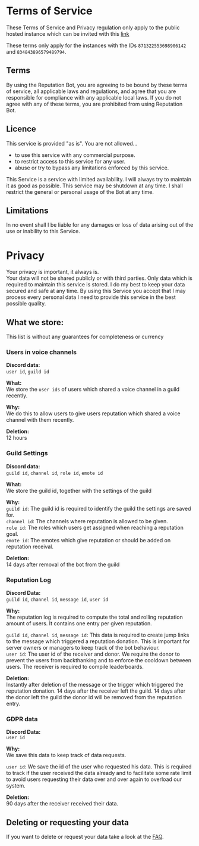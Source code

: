 # Terms of Service

These Terms of Service and Privacy regulation only apply to the public hosted instance which can be invited with this
[link](https://discord.com/api/oauth2/authorize?client_id=871322553698906142&permissions=1342532672&scope=bot%20applications.commands)

These terms only apply for the instances with the IDs `871322553698906142` and
`834843896579489794`.

## Terms

By using the Reputation Bot, you are agreeing to be bound by these terms of service, all applicable laws and 
regulations,
and
agree that you are responsible for compliance with any applicable local laws. If you do not agree with any of these
terms, you are prohibited from using Reputation Bot.

## Licence

This service is provided "as is". You are not allowed...

- to use this service with any commercial purpose.
- to restrict access to this service for any user.
- abuse or try to bypass any limitations enforced by this service.

This Service is a service with limited availability. I will always try to maintain it as good as possible. This service
may be shutdown at any time. I shall restrict the general or personal usage of the Bot at any time.

## Limitations

In no event shall I be liable for any damages or loss of data arising out of the use or inability to this Service.

# Privacy

Your privacy is important, it always is.    
Your data will not be shared publicly or with third parties. Only data which is required to maintain this service is
stored. I do my best to keep your data secured and safe at any time. By using this Service you accept that I may process
every personal data I need to provide this service in the best possible quality.

## What we store:

This list is without any guarantees for completeness or currency

### Users in voice channels

**Discord data:**  
`user id`, `guild id`  

**What:**  
We store the `user ids` of users which shared a voice channel in a guild recently.

**Why:**  
We do this to allow users to give users reputation which shared a voice channel with them recently.  

**Deletion:**  
12 hours

### Guild Settings

**Discord data:**  
`guild id`, `channel id`, `role id`, `emote id`

**What:**  
We store the guild id, together with the settings of the guild

**Why:**  
`guild id`: The guild id is required to identify the guild the settings are saved for.  
`channel id`: The channels where reputation is allowed to be given.    
`role id`: The roles which users get assigned when reaching a reputation goal.  
`emote id`: The emotes which give reputation or should be added on reputation receival.

**Deletion:**  
14 days after removal of the bot from the guild

### Reputation Log

**Discord Data:**  
`guild id`, `channel id`, `message id`, `user id`

**Why:**  
The reputation log is required to compute the total and rolling reputation amount of users. It contains one entry 
per given reputation.

`guild id`, `channel id`, `message id`: This data is required to create jump links to the message which triggered 
a reputation donation. This is important for server owners or managers to keep track of the bot behaviour.  
`user id`: The user id of the receiver and donor. We require the donor to prevent the users from backthanking and to 
enforce the cooldown between users. The receiver is required to compile leaderboards.

**Deletion:**  
Instantly after deletion of the message or the trigger which triggered the reputation donation.
14 days after the receiver left the guild.
14 days after the donor left the guild the donor id will be removed from the reputation entry.

### GDPR data

**Discord Data:**  
`user id`

**Why:**  
We save this data to keep track of data requests.

`user id`: We save the id of the user who requested his data. This is required to track 
if the user received the data already and to facilitate some rate limit to avoid users requesting their data over 
and over again to overload our system.

**Deletion:**  
90 days after the receiver received their data.

## Deleting or requesting your data 

If you want to delete or request your data take a look at the [FAQ](faq.md#how-can-i-request-my-data).
